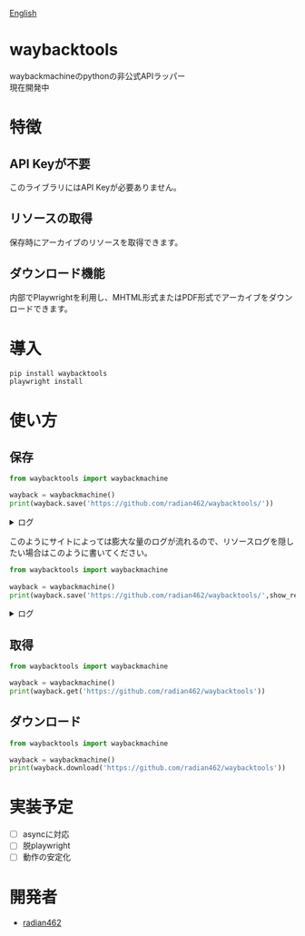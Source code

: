 [English](./README-EN.md)

# waybacktools
waybackmachineのpythonの非公式APIラッパー  
現在開発中

# 特徴
## **API Keyが不要**
このライブラリにはAPI Keyが必要ありません。

## **リソースの取得**
保存時にアーカイブのリソースを取得できます。

## **ダウンロード機能**
内部でPlaywrightを利用し、MHTML形式またはPDF形式でアーカイブをダウンロードできます。

# 導入
```bash
pip install waybacktools
playwright install
```

# 使い方
## 保存
```python
from waybacktools import waybackmachine

wayback = waybackmachine()
print(wayback.save('https://github.com/radian462/waybacktools/'))
```
<details>
    <summary>ログ</summary>
    
```bash
    
```   
</details>
  
このようにサイトによっては膨大な量のログが流れるので、リソースログを隠したい場合はこのように書いてください。

```python
from waybacktools import waybackmachine
    
wayback = waybackmachine()
print(wayback.save('https://github.com/radian462/waybacktools/',show_resources=False))
```


<details>
    <summary>ログ</summary>
    
```python

```
</details>

## 取得
```python
from waybacktools import waybackmachine

wayback = waybackmachine()
print(wayback.get('https://github.com/radian462/waybacktools'))
```

## ダウンロード
```python
from waybacktools import waybackmachine

wayback = waybackmachine()
print(wayback.download('https://github.com/radian462/waybacktools'))
```

# 実装予定
- [ ] asyncに対応
- [ ] 脱playwright
- [ ] 動作の安定化

# 開発者
- [radian462](https://github.com/radian462)